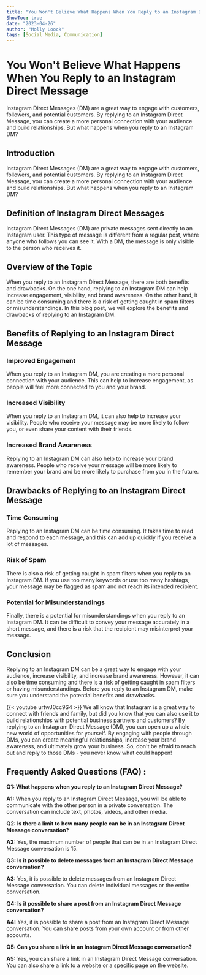 ```yaml
---
title: "You Won't Believe What Happens When You Reply to an Instagram Direct Message!"
ShowToc: true 
date: "2023-04-26"
author: "Molly Loock" 
tags: [Social Media, Communication]
---
```

# You Won't Believe What Happens When You Reply to an Instagram Direct Message

Instagram Direct Messages (DM) are a great way to engage with customers, followers, and potential customers. By replying to an Instagram Direct Message, you can create a more personal connection with your audience and build relationships. But what happens when you reply to an Instagram DM?

## Introduction

Instagram Direct Messages (DM) are a great way to engage with customers, followers, and potential customers. By replying to an Instagram Direct Message, you can create a more personal connection with your audience and build relationships. But what happens when you reply to an Instagram DM?

## Definition of Instagram Direct Messages

Instagram Direct Messages (DM) are private messages sent directly to an Instagram user. This type of message is different from a regular post, where anyone who follows you can see it. With a DM, the message is only visible to the person who receives it.

## Overview of the Topic

When you reply to an Instagram Direct Message, there are both benefits and drawbacks. On the one hand, replying to an Instagram DM can help increase engagement, visibility, and brand awareness. On the other hand, it can be time consuming and there is a risk of getting caught in spam filters or misunderstandings. In this blog post, we will explore the benefits and drawbacks of replying to an Instagram DM.

## Benefits of Replying to an Instagram Direct Message

### Improved Engagement

When you reply to an Instagram DM, you are creating a more personal connection with your audience. This can help to increase engagement, as people will feel more connected to you and your brand.

### Increased Visibility

When you reply to an Instagram DM, it can also help to increase your visibility. People who receive your message may be more likely to follow you, or even share your content with their friends.

### Increased Brand Awareness

Replying to an Instagram DM can also help to increase your brand awareness. People who receive your message will be more likely to remember your brand and be more likely to purchase from you in the future.

## Drawbacks of Replying to an Instagram Direct Message

### Time Consuming

Replying to an Instagram DM can be time consuming. It takes time to read and respond to each message, and this can add up quickly if you receive a lot of messages.

### Risk of Spam

There is also a risk of getting caught in spam filters when you reply to an Instagram DM. If you use too many keywords or use too many hashtags, your message may be flagged as spam and not reach its intended recipient.

### Potential for Misunderstandings

Finally, there is a potential for misunderstandings when you reply to an Instagram DM. It can be difficult to convey your message accurately in a short message, and there is a risk that the recipient may misinterpret your message.

## Conclusion

Replying to an Instagram DM can be a great way to engage with your audience, increase visibility, and increase brand awareness. However, it can also be time consuming and there is a risk of getting caught in spam filters or having misunderstandings. Before you reply to an Instagram DM, make sure you understand the potential benefits and drawbacks.

{{< youtube urtwJ0cc9S4 >}} 
We all know that Instagram is a great way to connect with friends and family, but did you know that you can also use it to build relationships with potential business partners and customers? By replying to an Instagram Direct Message (DM), you can open up a whole new world of opportunities for yourself. By engaging with people through DMs, you can create meaningful relationships, increase your brand awareness, and ultimately grow your business. So, don't be afraid to reach out and reply to those DMs - you never know what could happen!

## Frequently Asked Questions (FAQ) :
**Q1: What happens when you reply to an Instagram Direct Message?**

**A1:** When you reply to an Instagram Direct Message, you will be able to communicate with the other person in a private conversation. The conversation can include text, photos, videos, and other media.

**Q2: Is there a limit to how many people can be in an Instagram Direct Message conversation?**

**A2:** Yes, the maximum number of people that can be in an Instagram Direct Message conversation is 15.

**Q3: Is it possible to delete messages from an Instagram Direct Message conversation?**

**A3:** Yes, it is possible to delete messages from an Instagram Direct Message conversation. You can delete individual messages or the entire conversation.

**Q4: Is it possible to share a post from an Instagram Direct Message conversation?**

**A4:** Yes, it is possible to share a post from an Instagram Direct Message conversation. You can share posts from your own account or from other accounts.

**Q5: Can you share a link in an Instagram Direct Message conversation?**

**A5:** Yes, you can share a link in an Instagram Direct Message conversation. You can also share a link to a website or a specific page on the website.




